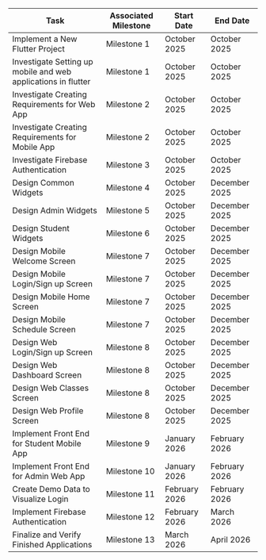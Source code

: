 | Task  | Associated Milestone | Start Date |  End Date    |
|-------|-----|----------|-------|
| Implement a New Flutter Project  | Milestone 1| October 2025  | October 2025 |
| Investigate Setting up mobile and web applications in flutter | Milestone 1| October 2025  | October 2025   |
| Investigate Creating Requirements for Web App | Milestone 2 | October 2025 | October 2025 |
| Investigate Creating Requirements for Mobile App | Milestone 2 | October 2025 | October 2025 |
| Investigate Firebase Authentication | Milestone 3 | October 2025 | October 2025 |
| Design Common Widgets | Milestone 4 | October 2025 | December 2025 |
| Design Admin Widgets | Milestone 5 | October 2025 | December 2025 |
| Design Student Widgets | Milestone 6 | October 2025 | December 2025 |
| Design Mobile Welcome Screen| Milestone 7 | October 2025 | December 2025 |
| Design Mobile Login/Sign up Screen| Milestone 7 | October 2025 | December 2025 |
| Design Mobile Home Screen| Milestone 7 | October 2025 | December 2025 |
| Design Mobile Schedule Screen| Milestone 7 | October 2025 | December 2025 |
| Design Web Login/Sign up Screen | Milestone 8 | October 2025 | December 2025 |
| Design Web Dashboard Screen | Milestone 8 | October 2025 | December 2025 |
| Design Web Classes Screen | Milestone 8 | October 2025 | December 2025 |
| Design Web Profile Screen | Milestone 8 | October 2025 | December 2025 |
| Implement Front End for Student Mobile App | Milestone 9 | January 2026 | February 2026 |
| Implement Front End for Admin Web App | Milestone 10 | January 2026 | February 2026 |
| Create Demo Data to Visualize Login | Milestone 11 | February 2026 | February 2026|
| Implement Firebase Authentication | Milestone 12 | February 2026 | March 2026 |
| Finalize and Verify Finished Applications | Milestone 13 | March 2026 | April 2026 |